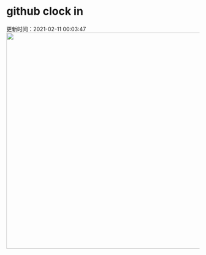 # github clock in
更新时间：2021-02-11 00:03:47
 <img style="-webkit-user-select: none;margin: auto;cursor: zoom-in;" src="https://cn.bing.com/th?id=OHR.Lunarnewyeareve2021_ZH-CN4947947831_1920x1080.jpg&rf=LaDigue_1920x1080.jpg&pid=hp" width="1004" height="564"> 